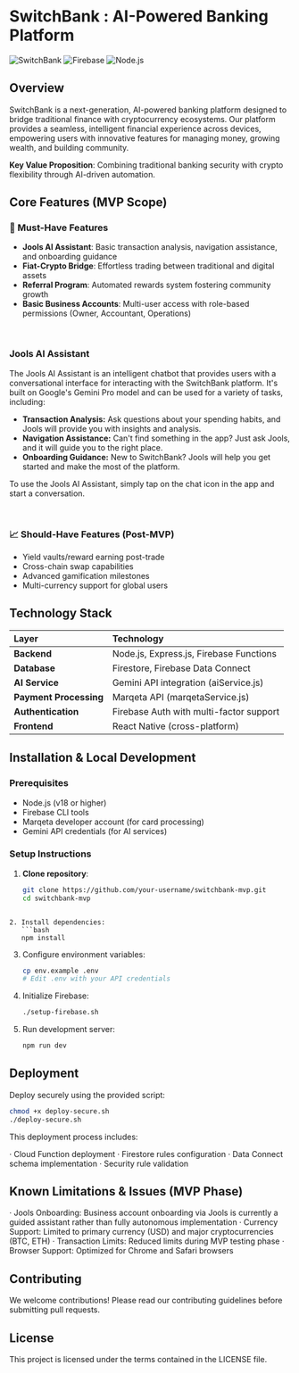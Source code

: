 # SwitchBank : AI-Powered Banking Platform

![SwitchBank](https://img.shields.io/badge/Version-MVP-green.svg)
![Firebase](https://img.shields.io/badge/Platform-Firebase-orange.svg)
![Node.js](https://img.shields.io/badge/Runtime-Node.js-green.svg)

## Overview

SwitchBank is a next-generation, AI-powered banking platform designed to bridge traditional finance with cryptocurrency ecosystems. Our platform provides a seamless, intelligent financial experience across devices, empowering users with innovative features for managing money, growing wealth, and building community.

**Key Value Proposition**: Combining traditional banking security with crypto flexibility through AI-driven automation.

## Core Features (MVP Scope)

### 🎯 Must-Have Features
- **Jools AI Assistant**: Basic transaction analysis, navigation assistance, and onboarding guidance
- **Fiat-Crypto Bridge**: Effortless trading between traditional and digital assets
- **Referral Program**: Automated rewards system fostering community growth
- **Basic Business Accounts**: Multi-user access with role-based permissions (Owner, Accountant, Operations)

<br>

### Jools AI Assistant

The Jools AI Assistant is an intelligent chatbot that provides users with a conversational interface for interacting with the SwitchBank platform. It's built on Google's Gemini Pro model and can be used for a variety of tasks, including:

*   **Transaction Analysis:** Ask questions about your spending habits, and Jools will provide you with insights and analysis.
*   **Navigation Assistance:** Can't find something in the app? Just ask Jools, and it will guide you to the right place.
*   **Onboarding Guidance:** New to SwitchBank? Jools will help you get started and make the most of the platform.

To use the Jools AI Assistant, simply tap on the chat icon in the app and start a conversation.

<br>

### 📈 Should-Have Features (Post-MVP)
- Yield vaults/reward earning post-trade
- Cross-chain swap capabilities
- Advanced gamification milestones
- Multi-currency support for global users

## Technology Stack

| **Layer** | **Technology** |
| :--- | :--- |
| **Backend** | Node.js, Express.js, Firebase Functions |
| **Database** | Firestore, Firebase Data Connect |
| **AI Service** | Gemini API integration (aiService.js) |
| **Payment Processing** | Marqeta API (marqetaService.js) |
| **Authentication** | Firebase Auth with multi-factor support |
| **Frontend** | React Native (cross-platform) |

## Installation & Local Development

### Prerequisites
- Node.js (v18 or higher)
- Firebase CLI tools
- Marqeta developer account (for card processing)
- Gemini API credentials (for AI services)

### Setup Instructions

1. **Clone repository**:
   ```bash
   git clone https://github.com/your-username/switchbank-mvp.git
   cd switchbank-mvp
```

2. Install dependencies:
   ```bash
   npm install
   ```
3. Configure environment variables:
   ```bash
   cp env.example .env
   # Edit .env with your API credentials
   ```
4. Initialize Firebase:
   ```bash
   ./setup-firebase.sh
   ```
5. Run development server:
   ```bash
   npm run dev
   ```

## Deployment

Deploy securely using the provided script:

```bash
chmod +x deploy-secure.sh
./deploy-secure.sh
```

This deployment process includes:

· Cloud Function deployment
· Firestore rules configuration
· Data Connect schema implementation
· Security rule validation

## Known Limitations & Issues (MVP Phase)

· Jools Onboarding: Business account onboarding via Jools is currently a guided assistant rather than fully autonomous implementation
· Currency Support: Limited to primary currency (USD) and major cryptocurrencies (BTC, ETH)
· Transaction Limits: Reduced limits during MVP testing phase
· Browser Support: Optimized for Chrome and Safari browsers

## Contributing

We welcome contributions! Please read our contributing guidelines before submitting pull requests.

## License

This project is licensed under the terms contained in the LICENSE file.
